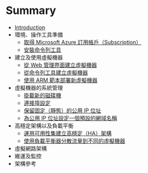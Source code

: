 # Summary

* [Introduction](README.md)
* 環境、操作工具準備
  * [取得 Microsoft Azure 訂用帳戶（Subscription）](/ch01/sign-up-microsoft-azure-subscriptions.md)
  * [安裝命令列工具](/ch01/install-command-line-tools.md)
* 建立及使用虛擬機器
  * [從 Web 管理界面建立虛擬機器](/ch02/create-new-vm-from-portal.md)
  * [從命令列工具建立虛擬機器](/ch02/create-new-vm-from-cli.md)
  * [使用 ARM 範本部署新虛擬機器](/ch02/create-new-vm-from-arm-template.md)
* 虛擬機器的系統管理
  * [掛載新的磁碟機](/ch03/attach-a-new-disk.md)
  * [連接埠設定](/ch03/port-setting.md)
  * [保留固定（靜態）的公用 IP 位址](/ch03/reserve-static-public-ip-address.md)
  * [為公用 IP 位址設定一個預設的網域名稱](/ch03/setting-default-domain-name-to-public-ip.md)
* 高穩定架構以及負載平衡
  * [運用可用性集建立高穩定（HA）架構](/ch04/high-availability-service-architecture-via-availability-set.md)
  * [使用負載平衡器分散流量到不同的虛擬機器](/ch04/dispatch-requests-to-multiple-vms.md)
* 虛擬網路架構
* 維運及監控
* 架構參考



